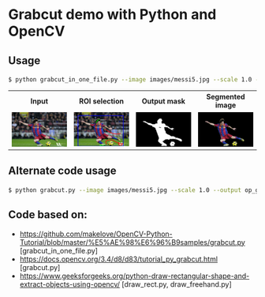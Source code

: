 # Grabcut demo with Python and OpenCV

## Usage
```bash
$ python grabcut_in_one_file.py --image images/messi5.jpg --scale 1.0 --output op_grabcut.png
```

<table border=0>
  <tr>
    <th width=25%>Input</th>
    <th width=25%>ROI selection</th>
    <th width=25%>Output mask</th>
    <th width=25%>Segmented image</th>
  </tr>
  <tr>
    <td><img src=images/input.png alt="Input"></td>
    <td><img src=images/select.png alt="ROI selection"></td>
    <td><img src=images/op_grabcut.png alt="Output mask"></td>
    <td><img src=images/op_grabcut.png_seg.png alt="Segmented image"></td>
  </tr>
</table>  

## Alternate code usage
```bash
$ python grabcut.py --image images/messi5.jpg --scale 1.0 --output op_grabcut.png # uses draw_rect.py and draw_freehand.py
```

## Code based on:
 - https://github.com/makelove/OpenCV-Python-Tutorial/blob/master/%E5%AE%98%E6%96%B9samples/grabcut.py \[grabcut_in_one_file.py\]
 - https://docs.opencv.org/3.4/d8/d83/tutorial_py_grabcut.html \[grabcut.py\]
 - https://www.geeksforgeeks.org/python-draw-rectangular-shape-and-extract-objects-using-opencv/ \[draw_rect.py\, draw_freehand.py]
